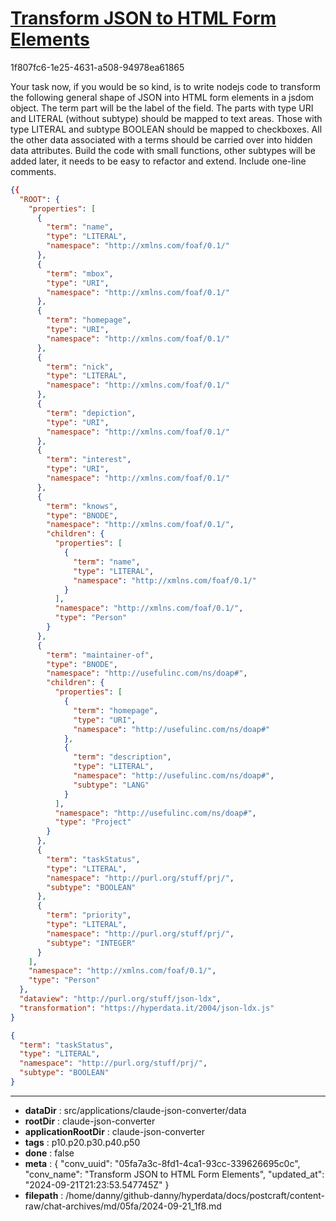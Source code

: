 # [Transform JSON to HTML Form Elements](https://claude.ai/chat/05fa7a3c-8fd1-4ca1-93cc-339626695c0c)

1f807fc6-1e25-4631-a508-94978ea61865

Your task now, if you would be so kind, is to write nodejs code to transform the following general shape of JSON into HTML form elements in a jsdom object. The term part will be the label of the field. The parts with type URI and LITERAL (without subtype) should be mapped to text areas. Those with type LITERAL and subtype BOOLEAN should be mapped to checkboxes. All the other data associated with a terms should be carried over into hidden data attributes. Build the code with small functions, other subtypes will be added later, it needs to be easy to refactor and extend. Include one-line comments.

```json
{{
  "ROOT": {
    "properties": [
      {
        "term": "name",
        "type": "LITERAL",
        "namespace": "http://xmlns.com/foaf/0.1/"
      },
      {
        "term": "mbox",
        "type": "URI",
        "namespace": "http://xmlns.com/foaf/0.1/"
      },
      {
        "term": "homepage",
        "type": "URI",
        "namespace": "http://xmlns.com/foaf/0.1/"
      },
      {
        "term": "nick",
        "type": "LITERAL",
        "namespace": "http://xmlns.com/foaf/0.1/"
      },
      {
        "term": "depiction",
        "type": "URI",
        "namespace": "http://xmlns.com/foaf/0.1/"
      },
      {
        "term": "interest",
        "type": "URI",
        "namespace": "http://xmlns.com/foaf/0.1/"
      },
      {
        "term": "knows",
        "type": "BNODE",
        "namespace": "http://xmlns.com/foaf/0.1/",
        "children": {
          "properties": [
            {
              "term": "name",
              "type": "LITERAL",
              "namespace": "http://xmlns.com/foaf/0.1/"
            }
          ],
          "namespace": "http://xmlns.com/foaf/0.1/",
          "type": "Person"
        }
      },
      {
        "term": "maintainer-of",
        "type": "BNODE",
        "namespace": "http://usefulinc.com/ns/doap#",
        "children": {
          "properties": [
            {
              "term": "homepage",
              "type": "URI",
              "namespace": "http://usefulinc.com/ns/doap#"
            },
            {
              "term": "description",
              "type": "LITERAL",
              "namespace": "http://usefulinc.com/ns/doap#",
              "subtype": "LANG"
            }
          ],
          "namespace": "http://usefulinc.com/ns/doap#",
          "type": "Project"
        }
      },
      {
        "term": "taskStatus",
        "type": "LITERAL",
        "namespace": "http://purl.org/stuff/prj/",
        "subtype": "BOOLEAN"
      },
      {
        "term": "priority",
        "type": "LITERAL",
        "namespace": "http://purl.org/stuff/prj/",
        "subtype": "INTEGER"
      }
    ],
    "namespace": "http://xmlns.com/foaf/0.1/",
    "type": "Person"
  },
  "dataview": "http://purl.org/stuff/json-ldx",
  "transformation": "https://hyperdata.it/2004/json-ldx.js"
}
```

```json
{
  "term": "taskStatus",
  "type": "LITERAL",
  "namespace": "http://purl.org/stuff/prj/",
  "subtype": "BOOLEAN"
}
```

---

* **dataDir** : src/applications/claude-json-converter/data
* **rootDir** : claude-json-converter
* **applicationRootDir** : claude-json-converter
* **tags** : p10.p20.p30.p40.p50
* **done** : false
* **meta** : {
  "conv_uuid": "05fa7a3c-8fd1-4ca1-93cc-339626695c0c",
  "conv_name": "Transform JSON to HTML Form Elements",
  "updated_at": "2024-09-21T21:23:53.547745Z"
}
* **filepath** : /home/danny/github-danny/hyperdata/docs/postcraft/content-raw/chat-archives/md/05fa/2024-09-21_1f8.md
